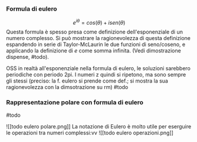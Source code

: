 ### Formula di eulero
$$e^{i\theta} = cos(\theta)+isen(\theta)$$
Questa formula è spesso presa come definizione dell'esponenziale di un numero complesso.
Si può mostrare la ragionevolezza di questa definizione espandendo in serie di Taylor-McLaurin le due funzioni di seno/coseno, e applicando la definizione di $e$ come somma infinita. (Vedi dimostrazione dispense, #todo).

OSS in realtà all'esponenziale nella formula di eulero, le soluzioni sarebbero periodiche con periodo 2pi. I numeri z quindi si ripetono, ma sono sempre gli stessi
(preciso: la f. eulero si prende come def.; si mostra la sua ragionevolezza con la dimsotrazione su rm) #todo


### Rappresentazione polare con formula di eulero
#todo


![[todo eulero polare.png]]
La notazione di Eulero è molto utile per eserguire le operazioni tra numeri complessi:vv
![[todo eulero operazioni.png]]

